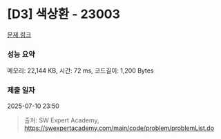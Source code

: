 # [D3] 색상환 - 23003 

[문제 링크](https://swexpertacademy.com/main/code/problem/problemDetail.do?contestProbId=AZROsPgqE88DFAWB) 

### 성능 요약

메모리: 22,144 KB, 시간: 72 ms, 코드길이: 1,200 Bytes

### 제출 일자

2025-07-10 23:50



> 출처: SW Expert Academy, https://swexpertacademy.com/main/code/problem/problemList.do